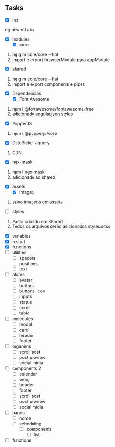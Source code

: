 ## Tasks

- [x] init

ng new mLabs

- [x] modules
  - [x] core
1. ng g m core/core --flat
2. import e export browserModule para appModule

  - [x] shared
1. ng g m core/core --flat
2. import e export components e pipes 

- [x] Dependencias
  - [x] Font Awesome
1. npm i @fortawesome/fontawesome-free
2. adicionado angular.json styles 

  - [x] PopperJS
1. npm i @popperjs/core

  - [x] DatePicker Jquery
1. CDN 

  - [x] ngx-mask
1. npm i ngx-mask
2. adicionado ao shared

- [x] assets
  - [x] images
1. salvo imagens em assets

- [ ] styles
1. Pasta criando em Shared
2. Todos os arquivos serão adicionados styles.scss
  - [x] variables
  - [x] restart
  - [x] functions
  - [ ] utilities
    - [ ] spacers
    - [ ] positions
    - [ ] text
  - [ ] atoms
    - [ ] avatar
    - [ ] buttons
    - [ ] buttons-icon
    - [ ] inputs
    - [ ] status
    - [ ] scroll
    - [ ] table
  - [ ] molecules
    - [ ] modal
    - [ ] card
    - [ ] header
    - [ ] footer
  - [ ] organims
    - [ ] scroll post
    - [ ] post preview
    - [ ] social midia
- [ ] components 2
  - [ ] calender
  - [ ] emoji
  - [ ] header
  - [ ] footer
  - [ ] scroll post
  - [ ] post preview
  - [ ] social midia
- [ ] pages
  - [ ] home
  - [ ] scheduling
    - [ ] components
      - [ ] list
- [ ] functions
